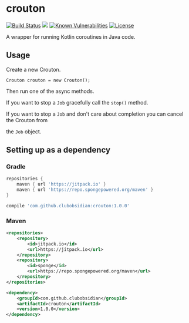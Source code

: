 # crouton

[![Build Status](https://travis-ci.org/ClubObsidian/crouton.svg?branch=master)](https://travis-ci.org/ClubObsidian/crouton)
[![](https://jitpack.io/v/clubobsidian/crouton.svg)](https://jitpack.io/#clubobsidian/crouton)
[![Known Vulnerabilities](https://snyk.io/test/github/ClubObsidian/crouton/badge.svg?targetFile=build.gradle)](https://snyk.io/test/github/ClubObsidian/crouton?targetFile=build.gradle)
[![License](https://img.shields.io/badge/License-Apache%202.0-blue.svg)](https://opensource.org/licenses/Apache-2.0)


A wrapper for running Kotlin coroutines in Java code.

## Usage

Create a new Crouton.

`Crouton crouton = new Crouton();`

Then run one of the async methods.

If you want to stop a `Job` gracefully call the `stop()` method.

If you want to stop a `Job` and don't care about completion you can cancel the Crouton from

the `Job` object.

## Setting up as a dependency

### Gradle

``` groovy
repositories {
	maven { url 'https://jitpack.io' }
	maven { url 'https://repo.spongepowered.org/maven' }
}

compile 'com.github.clubobsidian:crouton:1.0.0'
```

### Maven

``` xml
<repositories>
	<repository>
		<id>jitpack.io</id>
		<url>https://jitpack.io</url>
	</repository>
	<repository>
		<id>sponge</id>
		<url>https://repo.spongepowered.org/maven</url>
	</repository>
</repositories>

<dependency>
	<groupId>com.github.clubobsidian</groupId>
	<artifactId>crouton</artifactId>
	<version>1.0.0</version>
</dependency>
```

